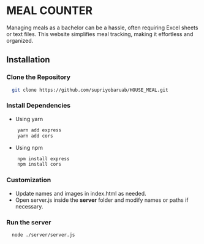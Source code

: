 
# MEAL COUNTER

Managing meals as a bachelor can be a hassle, often requiring Excel sheets or text files. This website simplifies meal tracking, making it effortless and organized.

## Installation

### Clone the Repository

```bash
  git clone https://github.com/supriyobaruab/HOUSE_MEAL.git
```
### Install Dependencies
- Using yarn
```bash
    yarn add express
    yarn add cors
```
- Using npm
```bash
    npm install express
    npm install cors
```
### Customization

- Update names and images in index.html as needed.
- Open server.js inside the **server** folder and modify names or paths if necessary.

### Run the server

```bash
  node ./server/server.js
```




